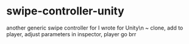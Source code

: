 # swipe-controller-unity
another generic swipe controller for I wrote for Unity\n
~ clone, add to player, adjust parameters in inspector, player go brr
